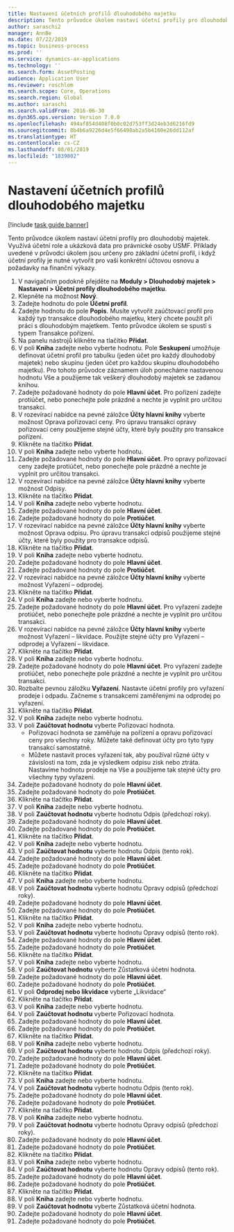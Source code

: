 ```yaml
---
title: Nastavení účetních profilů dlouhodobého majetku
description: Tento průvodce úkolem nastaví účetní profily pro dlouhodobý majetek.
author: saraschi2
manager: AnnBe
ms.date: 07/22/2019
ms.topic: business-process
ms.prod: ''
ms.service: dynamics-ax-applications
ms.technology: ''
ms.search.form: AssetPosting
audience: Application User
ms.reviewer: roschlom
ms.search.scope: Core, Operations
ms.search.region: Global
ms.author: saraschi
ms.search.validFrom: 2016-06-30
ms.dyn365.ops.version: Version 7.0.0
ms.openlocfilehash: 494af854d408f0b0c02d753ff3d24eb3d6216fd9
ms.sourcegitcommit: 8b4b6a9226d4e5f66498ab2a5b4160e26dd112af
ms.translationtype: HT
ms.contentlocale: cs-CZ
ms.lasthandoff: 08/01/2019
ms.locfileid: "1839802"
---
```

# <a name="set-up-fixed-asset-posting-profiles"></a>Nastavení účetních profilů dlouhodobého majetku

[!include [task guide banner](../../includes/task-guide-banner.md)]

Tento průvodce úkolem nastaví účetní profily pro dlouhodobý majetek.  Využívá účetní role a ukázková data pro právnické osoby USMF.  Příklady uvedené v průvodci úkolem jsou určeny pro základní účetní profil, i když účetní profily je nutné vytvořit pro vaši konkrétní účtovou osnovu a požadavky na finanční výkazy.

1. V navigačním podokně přejděte na **Moduly > Dlouhodobý majetek > Nastavení > Účetní profily dlouhodobého majetku**.
2. Klepněte na možnost **Nový**.
3. Zadejte hodnotu do pole **Účetní profil**.
4. Zadejte hodnotu do pole **Popis**. Musíte vytvořit zaúčtovací profil pro každý typ transakce dlouhodobého majetku, který chcete použít při práci s dlouhodobým majetkem. Tento průvodce úkolem se spustí s typem Transakce pořízení.  
5. Na panelu nástrojů klikněte na tlačítko **Přidat**.
6. V poli **Kniha** zadejte nebo vyberte hodnotu. Pole **Seskupení** umožňuje definovat účetní profil pro tabulku (jeden účet pro každý dlouhodobý majetek) nebo skupinu (jeden účet pro každou skupinu dlouhodobého majetku). Pro tohoto průvodce záznamem úloh ponecháme nastavenou hodnotu Vše a použijeme tak veškerý dlouhodobý majetek se zadanou knihou.  
7. Zadejte požadované hodnoty do pole **Hlavní účet**. Pro pořízení zadejte protiúčet, nebo ponechejte pole prázdné a nechte je vyplnit pro určitou transakci.    
8. V rozevírací nabídce na pevné záložce **Účty hlavní knihy** vyberte možnost Oprava pořizovací ceny. Pro úpravu transakcí opravy pořizovací ceny použijeme stejné účty, které byly použity pro transakce pořízení.  
9. Klikněte na tlačítko **Přidat**.
10. V poli **Kniha** zadejte nebo vyberte hodnotu.
11. Zadejte požadované hodnoty do pole **Hlavní účet**. Pro opravy pořizovací ceny zadejte protiúčet, nebo ponechejte pole prázdné a nechte je vyplnit pro určitou transakci.    
12. V rozevírací nabídce na pevné záložce **Účty hlavní knihy** vyberte možnost Odpisy.
13. Klikněte na tlačítko **Přidat**.
14. V poli **Kniha** zadejte nebo vyberte hodnotu.
15. Zadejte požadované hodnoty do pole **Hlavní účet**.
16. Zadejte požadované hodnoty do pole **Protiúčet**.
17. V rozevírací nabídce na pevné záložce **Účty hlavní knihy** vyberte možnost Oprava odpisu. Pro úpravu transakcí odpisů použijeme stejné účty, které byly použity pro transakce odpisů.  
18. Klikněte na tlačítko **Přidat**.
19. V poli **Kniha** zadejte nebo vyberte hodnotu.
20. Zadejte požadované hodnoty do pole **Hlavní účet**.
21. Zadejte požadované hodnoty do pole **Protiúčet**.
22. V rozevírací nabídce na pevné záložce **Účty hlavní knihy** vyberte možnost Vyřazení – odprodej.
23. Klikněte na tlačítko **Přidat**.
24. V poli **Kniha** zadejte nebo vyberte hodnotu.
25. Zadejte požadované hodnoty do pole **Hlavní účet**. Pro vyřazení zadejte protiúčet, nebo ponechejte pole prázdné a nechte je vyplnit pro určitou transakci.  
26. V rozevírací nabídce na pevné záložce **Účty hlavní knihy** vyberte možnost Vyřazení – likvidace. Použijte stejné účty pro Vyřazení – odprodej a Vyřazení – likvidace.  
27. Klikněte na tlačítko **Přidat**.
28. V poli **Kniha** zadejte nebo vyberte hodnotu.
29. Zadejte požadované hodnoty do pole **Hlavní účet**. Pro vyřazení zadejte protiúčet, nebo ponechejte pole prázdné a nechte je vyplnit pro určitou transakci.  
30. Rozbalte pevnou záložku **Vyřazení**. Nastavte účetní profily pro vyřazení prodeje i odpadu.  Začneme s transakcemi zaměřenými na odprodej po vyřazení.  
31. Klikněte na tlačítko **Přidat**.
32. V poli **Kniha** zadejte nebo vyberte hodnotu.
33. V poli **Zaúčtovat hodnotu** vyberte Pořizovací hodnota.
    * Pořizovací hodnota se zaměřuje na pořízení a opravu pořizovací ceny pro všechny roky. Můžete také definovat účty pro tyto typy transakcí samostatně.  
    * Můžete nastavit proces vyřazení tak, aby používal různé účty v závislosti na tom, zda je výsledkem odpisu zisk nebo ztráta. Nastavíme hodnotu prodeje na Vše a použijeme tak stejné účty pro všechny typy vyřazení.  
34. Zadejte požadované hodnoty do pole **Hlavní účet**.
35. Zadejte požadované hodnoty do pole **Protiúčet**.
36. Klikněte na tlačítko **Přidat**.
37. V poli **Kniha** zadejte nebo vyberte hodnotu.
38. V poli **Zaúčtovat hodnotu** vyberte hodnotu Odpis (předchozí roky).  
38. Zadejte požadované hodnoty do pole **Hlavní účet**.
39. Zadejte požadované hodnoty do pole **Protiúčet**.
40. Klikněte na tlačítko **Přidat**.
41. V poli **Kniha** zadejte nebo vyberte hodnotu.
42. V poli **Zaúčtovat hodnotu** vyberte hodnotu Odpis (tento rok).
43. Zadejte požadované hodnoty do pole **Hlavní účet**.
44. Zadejte požadované hodnoty do pole **Protiúčet**.
45. Klikněte na tlačítko **Přidat**.
46. V poli **Kniha** zadejte nebo vyberte hodnotu.
47. V poli **Zaúčtovat hodnotu** vyberte hodnotu Opravy odpisů (předchozí roky).
48. Zadejte požadované hodnoty do pole **Hlavní účet**.
49. Zadejte požadované hodnoty do pole **Protiúčet**.
50. Klikněte na tlačítko **Přidat**.
51. V poli **Kniha** zadejte nebo vyberte hodnotu.
52. V poli **Zaúčtovat hodnotu** vyberte hodnotu Opravy odpisů (tento rok).
53. Zadejte požadované hodnoty do pole **Hlavní účet**.
54. Zadejte požadované hodnoty do pole **Protiúčet**.
55. Klikněte na tlačítko **Přidat**.
56. V poli **Kniha** zadejte nebo vyberte hodnotu.
57. V poli **Zaúčtovat hodnotu** vyberte Zůstatková účetní hodnota.
58. Zadejte požadované hodnoty do pole **Hlavní účet**.
59. Zadejte požadované hodnoty do pole **Protiúčet**.
60. V poli **Odprodej nebo likvidace** vyberte „Likvidace“
61. Klikněte na tlačítko **Přidat**.
62. V poli **Kniha** zadejte nebo vyberte hodnotu.
63. V poli **Zaúčtovat hodnotu** vyberte Pořizovací hodnota.
64. Zadejte požadované hodnoty do pole **Hlavní účet**.
65. Zadejte požadované hodnoty do pole **Protiúčet**.
66. Klikněte na tlačítko **Přidat**.
67. V poli **Kniha** zadejte nebo vyberte hodnotu.
67. V poli **Zaúčtovat hodnotu** vyberte hodnotu Odpis (předchozí roky).  
68. Zadejte požadované hodnoty do pole **Hlavní účet**.
69. Zadejte požadované hodnoty do pole **Protiúčet**.
70. Klikněte na tlačítko **Přidat**.
71. V poli **Kniha** zadejte nebo vyberte hodnotu.
72. V poli **Zaúčtovat hodnotu** vyberte hodnotu Odpis (tento rok).
73. Zadejte požadované hodnoty do pole **Hlavní účet**.
74. Zadejte požadované hodnoty do pole **Protiúčet**.
75. Klikněte na tlačítko **Přidat**.
76. V poli **Kniha** zadejte nebo vyberte hodnotu.
77. V poli **Zaúčtovat hodnotu** vyberte hodnotu Opravy odpisů (předchozí roky).
78. Zadejte požadované hodnoty do pole **Hlavní účet**.
79. Zadejte požadované hodnoty do pole **Protiúčet**.
80. Klikněte na tlačítko **Přidat**.
81. V poli **Kniha** zadejte nebo vyberte hodnotu.
82. V poli **Zaúčtovat hodnotu** vyberte hodnotu Opravy odpisů (tento rok).
83. Zadejte požadované hodnoty do pole **Hlavní účet**.
84. Zadejte požadované hodnoty do pole **Protiúčet**.
85. Klikněte na tlačítko **Přidat**.
86. V poli **Kniha** zadejte nebo vyberte hodnotu.
87. V poli **Zaúčtovat hodnotu** vyberte Zůstatková účetní hodnota.
88. Zadejte požadované hodnoty do pole **Hlavní účet**.
89. Zadejte požadované hodnoty do pole **Protiúčet**.

